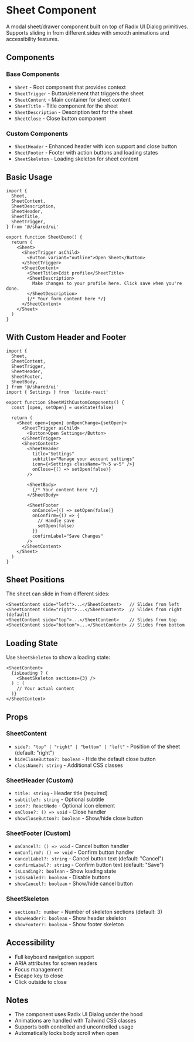 # Sheet Component

A modal sheet/drawer component built on top of Radix UI Dialog primitives. Supports sliding in from different sides with smooth animations and accessibility features.

## Components

### Base Components

- `Sheet` - Root component that provides context
- `SheetTrigger` - Button/element that triggers the sheet
- `SheetContent` - Main container for sheet content
- `SheetTitle` - Title component for the sheet
- `SheetDescription` - Description text for the sheet
- `SheetClose` - Close button component

### Custom Components

- `SheetHeader` - Enhanced header with icon support and close button
- `SheetFooter` - Footer with action buttons and loading states
- `SheetSkeleton` - Loading skeleton for sheet content

## Basic Usage

```tsx
import {
  Sheet,
  SheetContent,
  SheetDescription,
  SheetHeader,
  SheetTitle,
  SheetTrigger,
} from '@/shared/ui'

export function SheetDemo() {
  return (
    <Sheet>
      <SheetTrigger asChild>
        <Button variant="outline">Open Sheet</Button>
      </SheetTrigger>
      <SheetContent>
        <SheetTitle>Edit profile</SheetTitle>
        <SheetDescription>
          Make changes to your profile here. Click save when you're done.
        </SheetDescription>
        {/* Your form content here */}
      </SheetContent>
    </Sheet>
  )
}
```

## With Custom Header and Footer

```tsx
import {
  Sheet,
  SheetContent,
  SheetTrigger,
  SheetHeader,
  SheetFooter,
  SheetBody,
} from '@/shared/ui'
import { Settings } from 'lucide-react'

export function SheetWithCustomComponents() {
  const [open, setOpen] = useState(false)
  
  return (
    <Sheet open={open} onOpenChange={setOpen}>
      <SheetTrigger asChild>
        <Button>Open Settings</Button>
      </SheetTrigger>
      <SheetContent>
        <SheetHeader
          title="Settings"
          subtitle="Manage your account settings"
          icon={<Settings className="h-5 w-5" />}
          onClose={() => setOpen(false)}
        />
        
        <SheetBody>
          {/* Your content here */}
        </SheetBody>
        
        <SheetFooter
          onCancel={() => setOpen(false)}
          onConfirm={() => {
            // Handle save
            setOpen(false)
          }}
          confirmLabel="Save Changes"
        />
      </SheetContent>
    </Sheet>
  )
}
```

## Sheet Positions

The sheet can slide in from different sides:

```tsx
<SheetContent side="left">...</SheetContent>   // Slides from left
<SheetContent side="right">...</SheetContent>  // Slides from right (default)
<SheetContent side="top">...</SheetContent>    // Slides from top
<SheetContent side="bottom">...</SheetContent> // Slides from bottom
```

## Loading State

Use `SheetSkeleton` to show a loading state:

```tsx
<SheetContent>
  {isLoading ? (
    <SheetSkeleton sections={3} />
  ) : (
    // Your actual content
  )}
</SheetContent>
```

## Props

### SheetContent
- `side?: "top" | "right" | "bottom" | "left"` - Position of the sheet (default: "right")
- `hideCloseButton?: boolean` - Hide the default close button
- `className?: string` - Additional CSS classes

### SheetHeader (Custom)
- `title: string` - Header title (required)
- `subtitle?: string` - Optional subtitle
- `icon?: ReactNode` - Optional icon element
- `onClose?: () => void` - Close handler
- `showCloseButton?: boolean` - Show/hide close button

### SheetFooter (Custom)
- `onCancel?: () => void` - Cancel button handler
- `onConfirm?: () => void` - Confirm button handler
- `cancelLabel?: string` - Cancel button text (default: "Cancel")
- `confirmLabel?: string` - Confirm button text (default: "Save")
- `isLoading?: boolean` - Show loading state
- `isDisabled?: boolean` - Disable buttons
- `showCancel?: boolean` - Show/hide cancel button

### SheetSkeleton
- `sections?: number` - Number of skeleton sections (default: 3)
- `showHeader?: boolean` - Show header skeleton
- `showFooter?: boolean` - Show footer skeleton

## Accessibility

- Full keyboard navigation support
- ARIA attributes for screen readers
- Focus management
- Escape key to close
- Click outside to close

## Notes

- The component uses Radix UI Dialog under the hood
- Animations are handled with Tailwind CSS classes
- Supports both controlled and uncontrolled usage
- Automatically locks body scroll when open
